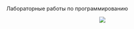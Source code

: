 Лабораторные работы по программированию
<p align="center">
  <img src="https://github.com/kabachochi/Programing-IV-semestr2-2023/assets/124109938/b5fc625d-760a-4737-9e7e-946dd8d366c8">
</p>
